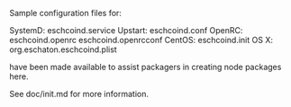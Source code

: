 Sample configuration files for:

SystemD: eschcoind.service
Upstart: eschcoind.conf
OpenRC:  eschcoind.openrc
         eschcoind.openrcconf
CentOS:  eschcoind.init
OS X:    org.eschaton.eschcoind.plist

have been made available to assist packagers in creating node packages here.

See doc/init.md for more information.
